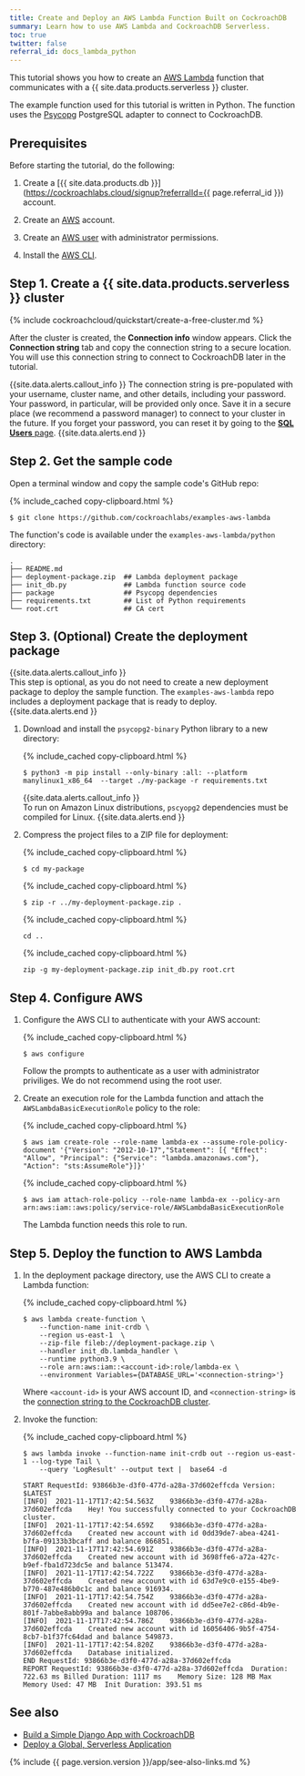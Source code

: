```yaml
---
title: Create and Deploy an AWS Lambda Function Built on CockroachDB
summary: Learn how to use AWS Lambda and CockroachDB Serverless.
toc: true
twitter: false
referral_id: docs_lambda_python
---
```


This tutorial shows you how to create an [AWS Lambda](https://aws.amazon.com/lambda) function that communicates with a {{ site.data.products.serverless }} cluster.

The example function used for this tutorial is written in Python. The function uses the [Psycopg](https://www.psycopg.org/) PostgreSQL adapter to connect to CockroachDB.

## Prerequisites

Before starting the tutorial, do the following:

1. Create a [{{ site.data.products.db }}](https://cockroachlabs.cloud/signup?referralId={{ page.referral_id }}) account.

1. Create an [AWS](https://aws.amazon.com/) account.

1. Create an [AWS user](https://docs.aws.amazon.com/IAM/latest/UserGuide/id_users.html) with administrator permissions.

1. Install the [AWS CLI](https://aws.amazon.com/cli/).

## Step 1. Create a {{ site.data.products.serverless }} cluster

{% include cockroachcloud/quickstart/create-a-free-cluster.md %}

<a name="connection-string"></a>

After the cluster is created, the **Connection info** window appears. Click the **Connection string** tab and copy the connection string to a secure location. You will use this connection string to connect to CockroachDB later in the tutorial.

{{site.data.alerts.callout_info }}
The connection string is pre-populated with your username, cluster name, and other details, including your password. Your password, in particular, will be provided only once. Save it in a secure place (we recommend a password manager) to connect to your cluster in the future. If you forget your password, you can reset it by going to the [**SQL Users** page](../cockroachcloud/user-authorization.html).
{{site.data.alerts.end }}

## Step 2. Get the sample code

Open a terminal window and copy the sample code's GitHub repo:

{% include_cached copy-clipboard.html %}
~~~ shell
$ git clone https://github.com/cockroachlabs/examples-aws-lambda
~~~

The function's code is available under the `examples-aws-lambda/python` directory:

~~~ shell
.
├── README.md
├── deployment-package.zip  ## Lambda deployment package
├── init_db.py              ## Lambda function source code
├── package                 ## Psycopg dependencies
├── requirements.txt        ## List of Python requirements
└── root.crt                ## CA cert
~~~

## Step 3. (Optional) Create the deployment package

{{site.data.alerts.callout_info }}    
This step is optional, as you do not need to create a new deployment package to deploy the sample function. The `examples-aws-lambda` repo includes a deployment package that is ready to deploy.
{{site.data.alerts.end }}

1. Download and install the `psycopg2-binary` Python library to a new directory:

    {% include_cached copy-clipboard.html %}
    ~~~ shell
    $ python3 -m pip install --only-binary :all: --platform manylinux1_x86_64  --target ./my-package -r requirements.txt
    ~~~

    {{site.data.alerts.callout_info }}    
    To run on Amazon Linux distributions, `pscyopg2` dependencies must be compiled for Linux.
    {{site.data.alerts.end }}

1. Compress the project files to a ZIP file for deployment:

    {% include_cached copy-clipboard.html %}
    ~~~ shell
    $ cd my-package
    ~~~

    {% include_cached copy-clipboard.html %}
    ~~~ shell
    $ zip -r ../my-deployment-package.zip .
    ~~~

    {% include_cached copy-clipboard.html %}
    ~~~ shell
    cd ..
    ~~~

    {% include_cached copy-clipboard.html %}
    ~~~ shell
    zip -g my-deployment-package.zip init_db.py root.crt
    ~~~

## Step 4. Configure AWS

1. Configure the AWS CLI to authenticate with your AWS account:

    {% include_cached copy-clipboard.html %}
    ~~~ shell
    $ aws configure
    ~~~

    Follow the prompts to authenticate as a user with administrator priviliges. We do not recommend using the root user.

1. Create an execution role for the Lambda function and attach the `AWSLambdaBasicExecutionRole` policy to the role:

    {% include_cached copy-clipboard.html %}
    ~~~ shell
    $ aws iam create-role --role-name lambda-ex --assume-role-policy-document '{"Version": "2012-10-17","Statement": [{ "Effect": "Allow", "Principal": {"Service": "lambda.amazonaws.com"}, "Action": "sts:AssumeRole"}]}'
    ~~~

    {% include_cached copy-clipboard.html %}
    ~~~ shell
    $ aws iam attach-role-policy --role-name lambda-ex --policy-arn arn:aws:iam::aws:policy/service-role/AWSLambdaBasicExecutionRole
    ~~~

    The Lambda function needs this role to run.

## Step 5. Deploy the function to AWS Lambda

1. In the deployment package directory, use the AWS CLI to create a Lambda function:

    {% include_cached copy-clipboard.html %}
    ~~~ shell
    $ aws lambda create-function \
        --function-name init-crdb \
        --region us-east-1  \
        --zip-file fileb://deployment-package.zip \
        --handler init_db.lambda_handler \
        --runtime python3.9 \
        --role arn:aws:iam::<account-id>:role/lambda-ex \
        --environment Variables={DATABASE_URL='<connection-string>'}
    ~~~

    Where `<account-id>` is your AWS account ID, and `<connection-string>` is the [connection string to the CockroachDB cluster](#connection-string).

1. Invoke the function:

    {% include_cached copy-clipboard.html %}
    ~~~ shell
    $ aws lambda invoke --function-name init-crdb out --region us-east-1 --log-type Tail \
        --query 'LogResult' --output text |  base64 -d
    ~~~

    ~~~
    START RequestId: 93866b3e-d3f0-477d-a28a-37d602effcda Version: $LATEST
    [INFO]	2021-11-17T17:42:54.563Z	93866b3e-d3f0-477d-a28a-37d602effcda	Hey! You successfully connected to your CockroachDB cluster.
    [INFO]	2021-11-17T17:42:54.659Z	93866b3e-d3f0-477d-a28a-37d602effcda	Created new account with id 0dd39de7-abea-4241-b7fa-09133b3bcaff and balance 866851.
    [INFO]	2021-11-17T17:42:54.691Z	93866b3e-d3f0-477d-a28a-37d602effcda	Created new account with id 3698ffe6-a72a-427c-b9ef-fba1d723dc5e and balance 513474.
    [INFO]	2021-11-17T17:42:54.722Z	93866b3e-d3f0-477d-a28a-37d602effcda	Created new account with id 63d7e9c0-e155-4be9-b770-487e486b0c1c and balance 916934.
    [INFO]	2021-11-17T17:42:54.754Z	93866b3e-d3f0-477d-a28a-37d602effcda	Created new account with id dd5ee7e2-c86d-4b9e-801f-7abbe8abb99a and balance 108706.
    [INFO]	2021-11-17T17:42:54.786Z	93866b3e-d3f0-477d-a28a-37d602effcda	Created new account with id 16056406-9b5f-4754-8cb7-b1f37fc64dad and balance 549873.
    [INFO]	2021-11-17T17:42:54.820Z	93866b3e-d3f0-477d-a28a-37d602effcda	Database initialized.
    END RequestId: 93866b3e-d3f0-477d-a28a-37d602effcda
    REPORT RequestId: 93866b3e-d3f0-477d-a28a-37d602effcda	Duration: 722.63 ms	Billed Duration: 1117 ms	Memory Size: 128 MB	Max Memory Used: 47 MB	Init Duration: 393.51 ms
    ~~~

## See also

- [Build a Simple Django App with CockroachDB](build-a-python-app-with-cockroachdb-django.html)
- [Deploy a Global, Serverless Application](movr-flask-deployment.html)

{% include {{ page.version.version }}/app/see-also-links.md %}
